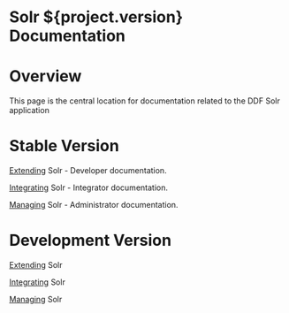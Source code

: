 Solr ${project.version} Documentation
==========

# Overview

This page is the central location for documentation related to the DDF Solr application

# Stable Version

[Extending](http://artifacts.codice.org/service/local/repositories/public/content/ddf/catalog/solr/docs/${project.version}/docs-${project.version}-Extending.html) Solr - Developer documentation.

[Integrating](http://artifacts.codice.org/service/local/repositories/public/content/ddf/catalog/solr/docs/${project.version}/docs-${project.version}-Integrating.html) Solr - Integrator documentation.

[Managing](http://artifacts.codice.org/service/local/repositories/public/content/ddf/catalog/solr/docs/${project.version}/docs-${project.version}-Managing.html) Solr - Administrator documentation.

# Development Version

[Extending](http://artifacts.codice.org/service/local/artifact/maven/redirect?r=snapshots&g=ddf.catalog.solr&a=docs&c=Extending&e=html&v=LATEST) Solr

[Integrating](http://artifacts.codice.org/service/local/artifact/maven/redirect?r=snapshots&g=ddf.catalog.solr&a=docs&c=Integrating&e=html&v=LATEST) Solr

[Managing](http://artifacts.codice.org/service/local/artifact/maven/redirect?r=snapshots&g=ddf.catalog.solr&a=docs&c=Managing&e=html&v=LATEST) Solr